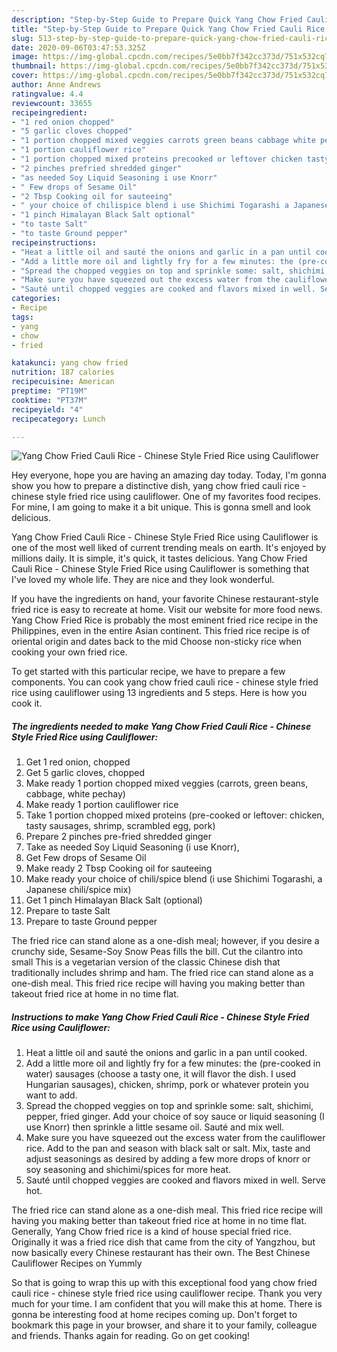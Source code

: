 ```yaml
---
description: "Step-by-Step Guide to Prepare Quick Yang Chow Fried Cauli Rice - Chinese Style Fried Rice using Cauliflower"
title: "Step-by-Step Guide to Prepare Quick Yang Chow Fried Cauli Rice - Chinese Style Fried Rice using Cauliflower"
slug: 513-step-by-step-guide-to-prepare-quick-yang-chow-fried-cauli-rice-chinese-style-fried-rice-using-cauliflower
date: 2020-09-06T03:47:53.325Z
image: https://img-global.cpcdn.com/recipes/5e0bb7f342cc373d/751x532cq70/yang-chow-fried-cauli-rice-chinese-style-fried-rice-using-cauliflower-recipe-main-photo.jpg
thumbnail: https://img-global.cpcdn.com/recipes/5e0bb7f342cc373d/751x532cq70/yang-chow-fried-cauli-rice-chinese-style-fried-rice-using-cauliflower-recipe-main-photo.jpg
cover: https://img-global.cpcdn.com/recipes/5e0bb7f342cc373d/751x532cq70/yang-chow-fried-cauli-rice-chinese-style-fried-rice-using-cauliflower-recipe-main-photo.jpg
author: Anne Andrews
ratingvalue: 4.4
reviewcount: 33655
recipeingredient:
- "1 red onion chopped"
- "5 garlic cloves chopped"
- "1 portion chopped mixed veggies carrots green beans cabbage white pechay"
- "1 portion cauliflower rice"
- "1 portion chopped mixed proteins precooked or leftover chicken tasty sausages shrimp scrambled egg pork"
- "2 pinches prefried shredded ginger"
- "as needed Soy Liquid Seasoning i use Knorr"
- " Few drops of Sesame Oil"
- "2 Tbsp Cooking oil for sauteeing"
- " your choice of chilispice blend i use Shichimi Togarashi a Japanese chilispice mix"
- "1 pinch Himalayan Black Salt optional"
- "to taste Salt"
- "to taste Ground pepper"
recipeinstructions:
- "Heat a little oil and sauté the onions and garlic in a pan until cooked."
- "Add a little more oil and lightly fry for a few minutes: the (pre-cooked in water) sausages (choose a tasty one, it will flavor the dish. I used Hungarian sausages), chicken, shrimp, pork or whatever protein you want to add."
- "Spread the chopped veggies on top and sprinkle some: salt, shichimi, pepper, fried ginger. Add your choice of soy sauce or liquid seasoning (I use Knorr) then sprinkle a little sesame oil. Sauté and mix well."
- "Make sure you have squeezed out the excess water from the cauliflower rice. Add to the pan and season with black salt or salt. Mix, taste and adjust seasonings as desired by adding a few more drops of knorr or soy seasoning and shichimi/spices for more heat."
- "Sauté until chopped veggies are cooked and flavors mixed in well. Serve hot."
categories:
- Recipe
tags:
- yang
- chow
- fried

katakunci: yang chow fried 
nutrition: 187 calories
recipecuisine: American
preptime: "PT19M"
cooktime: "PT37M"
recipeyield: "4"
recipecategory: Lunch

---
```



![Yang Chow Fried Cauli Rice - Chinese Style Fried Rice using Cauliflower](https://img-global.cpcdn.com/recipes/5e0bb7f342cc373d/751x532cq70/yang-chow-fried-cauli-rice-chinese-style-fried-rice-using-cauliflower-recipe-main-photo.jpg)

Hey everyone, hope you are having an amazing day today. Today, I'm gonna show you how to prepare a distinctive dish, yang chow fried cauli rice - chinese style fried rice using cauliflower. One of my favorites food recipes. For mine, I am going to make it a bit unique. This is gonna smell and look delicious.

Yang Chow Fried Cauli Rice - Chinese Style Fried Rice using Cauliflower is one of the most well liked of current trending meals on earth. It's enjoyed by millions daily. It is simple, it's quick, it tastes delicious. Yang Chow Fried Cauli Rice - Chinese Style Fried Rice using Cauliflower is something that I've loved my whole life. They are nice and they look wonderful.

If you have the ingredients on hand, your favorite Chinese restaurant-style fried rice is easy to recreate at home. Visit our website for more food news. Yang Chow Fried Rice is probably the most eminent fried rice recipe in the Philippines, even in the entire Asian continent. This fried rice recipe is of oriental origin and dates back to the mid Choose non-sticky rice when cooking your own fried rice.


To get started with this particular recipe, we have to prepare a few components. You can cook yang chow fried cauli rice - chinese style fried rice using cauliflower using 13 ingredients and 5 steps. Here is how you cook it.

<!--inarticleads1-->

##### The ingredients needed to make Yang Chow Fried Cauli Rice - Chinese Style Fried Rice using Cauliflower:

1. Get 1 red onion, chopped
1. Get 5 garlic cloves, chopped
1. Make ready 1 portion chopped mixed veggies (carrots, green beans, cabbage, white pechay)
1. Make ready 1 portion cauliflower rice
1. Take 1 portion chopped mixed proteins (pre-cooked or leftover: chicken, tasty sausages, shrimp, scrambled egg, pork)
1. Prepare 2 pinches pre-fried shredded ginger
1. Take as needed Soy Liquid Seasoning (i use Knorr),
1. Get  Few drops of Sesame Oil
1. Make ready 2 Tbsp Cooking oil for sauteeing
1. Make ready  your choice of chili/spice blend (i use Shichimi Togarashi, a Japanese chili/spice mix)
1. Get 1 pinch Himalayan Black Salt (optional)
1. Prepare to taste Salt
1. Prepare to taste Ground pepper


The fried rice can stand alone as a one-dish meal; however, if you desire a crunchy side, Sesame-Soy Snow Peas fills the bill. Cut the cilantro into small This is a vegetarian version of the classic Chinese dish that traditionally includes shrimp and ham. The fried rice can stand alone as a one-dish meal. This fried rice recipe will having you making better than takeout fried rice at home in no time flat. 

<!--inarticleads2-->

##### Instructions to make Yang Chow Fried Cauli Rice - Chinese Style Fried Rice using Cauliflower:

1. Heat a little oil and sauté the onions and garlic in a pan until cooked.
1. Add a little more oil and lightly fry for a few minutes: the (pre-cooked in water) sausages (choose a tasty one, it will flavor the dish. I used Hungarian sausages), chicken, shrimp, pork or whatever protein you want to add.
1. Spread the chopped veggies on top and sprinkle some: salt, shichimi, pepper, fried ginger. Add your choice of soy sauce or liquid seasoning (I use Knorr) then sprinkle a little sesame oil. Sauté and mix well.
1. Make sure you have squeezed out the excess water from the cauliflower rice. Add to the pan and season with black salt or salt. Mix, taste and adjust seasonings as desired by adding a few more drops of knorr or soy seasoning and shichimi/spices for more heat.
1. Sauté until chopped veggies are cooked and flavors mixed in well. Serve hot.


The fried rice can stand alone as a one-dish meal. This fried rice recipe will having you making better than takeout fried rice at home in no time flat. Generally, Yang Chow fried rice is a kind of house special fried rice. Originally it was a fried rice dish that came from the city of Yangzhou, but now basically every Chinese restaurant has their own. The Best Chinese Cauliflower Recipes on Yummly 

So that is going to wrap this up with this exceptional food yang chow fried cauli rice - chinese style fried rice using cauliflower recipe. Thank you very much for your time. I am confident that you will make this at home. There is gonna be interesting food at home recipes coming up. Don't forget to bookmark this page in your browser, and share it to your family, colleague and friends. Thanks again for reading. Go on get cooking!
